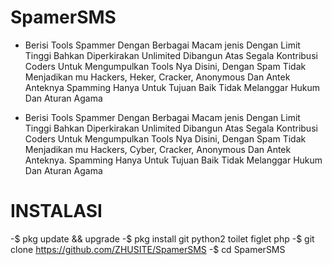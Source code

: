 # SpamerSMS
- Berisi Tools Spammer Dengan Berbagai Macam jenis Dengan Limit Tinggi Bahkan Diperkirakan Unlimited Dibangun Atas Segala Kontribusi Coders Untuk Mengumpulkan Tools Nya Disini, Dengan Spam Tidak Menjadikan mu Hackers, Heker, Cracker, Anonymous Dan Antek Anteknya Spamming Hanya Untuk Tujuan Baik Tidak Melanggar Hukum Dan Aturan Agama

+ Berisi Tools Spammer Dengan Berbagai Macam jenis Dengan Limit Tinggi Bahkan Diperkirakan Unlimited Dibangun Atas Segala Kontribusi Coders Untuk Mengumpulkan Tools Nya Disini, Dengan Spam Tidak Menjadikan mu Hackers, Cyber, Cracker, Anonymous Dan Antek Anteknya. Spamming Hanya Untuk Tujuan Baik Tidak Melanggar Hukum Dan Aturan Agama

# INSTALASI

-$ pkg update && upgrade
-$ pkg install git python2 toilet figlet php
-$ git clone https://github.com/ZHUSITE/SpamerSMS
-$ cd SpamerSMS
```

